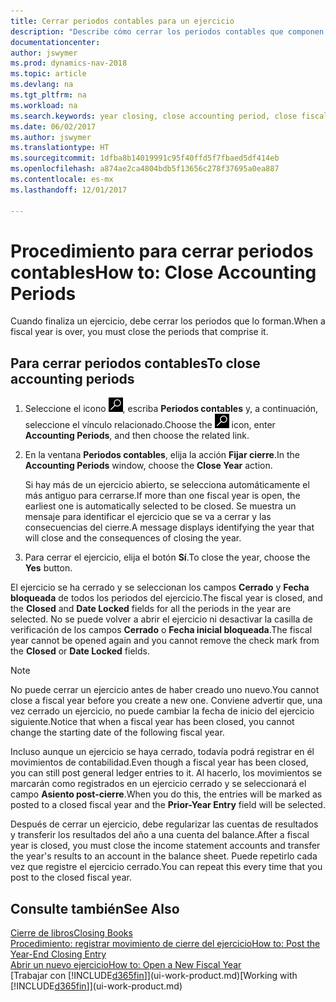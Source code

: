 ```yaml
---
title: Cerrar periodos contables para un ejercicio
description: "Describe cómo cerrar los periodos contables que componen el ejercicio."
documentationcenter: 
author: jswymer
ms.prod: dynamics-nav-2018
ms.topic: article
ms.devlang: na
ms.tgt_pltfrm: na
ms.workload: na
ms.search.keywords: year closing, close accounting period, close fiscal year, bank account detailed trial balance
ms.date: 06/02/2017
ms.author: jswymer
ms.translationtype: HT
ms.sourcegitcommit: 1dfba8b14019991c95f40ffd5f7fbaed5df414eb
ms.openlocfilehash: a874ae2ca4804bdb5f13656c278f37695a0ea887
ms.contentlocale: es-mx
ms.lasthandoff: 12/01/2017

---
```

# <a name="how-to-close-accounting-periods"></a><span data-ttu-id="2944a-103">Procedimiento para cerrar periodos contables</span><span class="sxs-lookup"><span data-stu-id="2944a-103">How to: Close Accounting Periods</span></span>
<span data-ttu-id="2944a-104">Cuando finaliza un ejercicio, debe cerrar los periodos que lo forman.</span><span class="sxs-lookup"><span data-stu-id="2944a-104">When a fiscal year is over, you must close the periods that comprise it.</span></span>

## <a name="to-close-accounting-periods"></a><span data-ttu-id="2944a-105">Para cerrar periodos contables</span><span class="sxs-lookup"><span data-stu-id="2944a-105">To close accounting periods</span></span>
1. <span data-ttu-id="2944a-106">Seleccione el icono ![Buscar página o informe](media/ui-search/search_small.png "icono Buscar página o informe"), escriba **Periodos contables** y, a continuación, seleccione el vínculo relacionado.</span><span class="sxs-lookup"><span data-stu-id="2944a-106">Choose the ![Search for Page or Report](media/ui-search/search_small.png "Search for Page or Report icon") icon, enter **Accounting Periods**, and then choose the related link.</span></span>
2. <span data-ttu-id="2944a-107">En la ventana **Periodos contables**, elija la acción **Fijar cierre**.</span><span class="sxs-lookup"><span data-stu-id="2944a-107">In the **Accounting Periods** window, choose the **Close Year** action.</span></span>

    <span data-ttu-id="2944a-108">Si hay más de un ejercicio abierto, se selecciona automáticamente el más antiguo para cerrarse.</span><span class="sxs-lookup"><span data-stu-id="2944a-108">If more than one fiscal year is open, the earliest one is automatically selected to be closed.</span></span> <span data-ttu-id="2944a-109">Se muestra un mensaje para identificar el ejercicio que se va a cerrar y las consecuencias del cierre.</span><span class="sxs-lookup"><span data-stu-id="2944a-109">A message displays identifying the year that will close and the consequences of closing the year.</span></span>
3. <span data-ttu-id="2944a-110">Para cerrar el ejercicio, elija el botón **Sí**.</span><span class="sxs-lookup"><span data-stu-id="2944a-110">To close the year, choose the **Yes** button.</span></span>

<span data-ttu-id="2944a-111">El ejercicio se ha cerrado y se seleccionan los campos **Cerrado** y **Fecha bloqueada** de todos los periodos del ejercicio.</span><span class="sxs-lookup"><span data-stu-id="2944a-111">The fiscal year is closed, and the **Closed** and **Date Locked** fields for all the periods in the year are selected.</span></span> <span data-ttu-id="2944a-112">No se puede volver a abrir el ejercicio ni desactivar la casilla de verificación de los campos **Cerrado** o **Fecha inicial bloqueada**.</span><span class="sxs-lookup"><span data-stu-id="2944a-112">The fiscal year cannot be opened again and you cannot remove the check mark from the **Closed** or **Date Locked** fields.</span></span>

> [!NOTE]  
>   <span data-ttu-id="2944a-113">No puede cerrar un ejercicio antes de haber creado uno nuevo.</span><span class="sxs-lookup"><span data-stu-id="2944a-113">You cannot close a fiscal year before you create a new one.</span></span> <span data-ttu-id="2944a-114">Conviene advertir que, una vez cerrado un ejercicio, no puede cambiar la fecha de inicio del ejercicio siguiente.</span><span class="sxs-lookup"><span data-stu-id="2944a-114">Notice that when a fiscal year has been closed, you cannot change the starting date of the following fiscal year.</span></span>

<span data-ttu-id="2944a-115">Incluso aunque un ejercicio se haya cerrado, todavía podrá registrar en él movimientos de contabilidad.</span><span class="sxs-lookup"><span data-stu-id="2944a-115">Even though a fiscal year has been closed, you can still post general ledger entries to it.</span></span> <span data-ttu-id="2944a-116">Al hacerlo, los movimientos se marcarán como registrados en un ejercicio cerrado y se seleccionará el campo **Asiento post-cierre**.</span><span class="sxs-lookup"><span data-stu-id="2944a-116">When you do this, the entries will be marked as posted to a closed fiscal year and the **Prior-Year Entry** field will be selected.</span></span>

<span data-ttu-id="2944a-117">Después de cerrar un ejercicio, debe regularizar las cuentas de resultados y transferir los resultados del año a una cuenta del balance.</span><span class="sxs-lookup"><span data-stu-id="2944a-117">After a fiscal year is closed, you must close the income statement accounts and transfer the year's results to an account in the balance sheet.</span></span> <span data-ttu-id="2944a-118">Puede repetirlo cada vez que registre el ejercicio cerrado.</span><span class="sxs-lookup"><span data-stu-id="2944a-118">You can repeat this every time that you post to the closed fiscal year.</span></span>

## <a name="see-also"></a><span data-ttu-id="2944a-119">Consulte también</span><span class="sxs-lookup"><span data-stu-id="2944a-119">See Also</span></span>
[<span data-ttu-id="2944a-120">Cierre de libros</span><span class="sxs-lookup"><span data-stu-id="2944a-120">Closing Books</span></span>](year-close-books.md)  
[<span data-ttu-id="2944a-121">Procedimiento: registrar movimiento de cierre del ejercicio</span><span class="sxs-lookup"><span data-stu-id="2944a-121">How to: Post the Year-End Closing Entry</span></span>](year-how-post-year-end-close-entry.md)  
[<span data-ttu-id="2944a-122">Abrir un nuevo ejercicio</span><span class="sxs-lookup"><span data-stu-id="2944a-122">How to: Open a New Fiscal Year</span></span>](finance-how-open-new-fiscal-year.md)  
<span data-ttu-id="2944a-123">[Trabajar con [!INCLUDE[d365fin](includes/d365fin_md.md)]](ui-work-product.md)</span><span class="sxs-lookup"><span data-stu-id="2944a-123">[Working with [!INCLUDE[d365fin](includes/d365fin_md.md)]](ui-work-product.md)</span></span>


